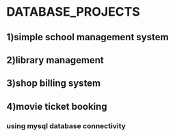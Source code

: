 # DATABASE_PROJECTS
## 1)simple school management system ##
## 2)library management ##
## 3)shop billing system ##
## 4)movie ticket booking ##

### using mysql database connectivity ###
